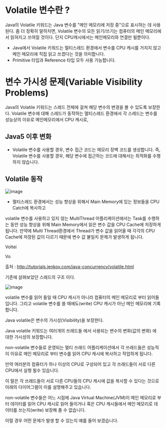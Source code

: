 # Volatile 변수란 ?

Java의 Volatile 키워드는 Java 변수를 "메인 메모리에 저장 중"으로 표시하는 데 사용된다. 좀 더 정확히 말하자면, Volatile 변수의 모든 읽기/쓰기는 컴퓨터의 메인 메모리에서 읽혀지고 쓰여질 것이다. 
단지 CPU캐시에서는 메인메모리와 연결만 될뿐이다. 

* Java에서 Volatile 키워드는 멀티스레드 환경에서 변수를 CPU 캐시를 거치지 않고 메인 메모리에 직접 읽고 쓰겠다는 것을 의미합니다.
* Primitive 타입과 Reference 타입 모두 사용 가능합니다.

# 변수 가시성 문제(Variable Visibility Problems)

Java의 Volatile 키워드는 스레드 전체에 걸쳐 해당 변수의 변경을 볼 수 있도록 보장한다.
Volatile 변수에 대해 스레드가 동작하는 멀티스레드 환경에서 각 스레드는 변수를 성능상의 이유로 메인메모리에서 CPU 캐시로, 


## Java5 이후 변화

* Volatile 변수를 사용할 경우, 변수 접근 코드는 메모리 장벽 코드를 생성합니다. 즉, Volatile 변수를 사용할 경우, 해당 변수에 접근하는 코드에 대해서는 최적화를 수행하지 않습니다.

## Volatile 동작

![image](https://user-images.githubusercontent.com/79847020/141278302-aef9b05f-c28d-4cd6-ae7a-61e4bc8f3f0f.png)

* 멀티스레드 환경에서는 성능 향상을 위해서 Main Memory에 있는 정보들을 CPU Catch에 복사하고 

volatile 변수를 사용하고 있지 않는 MultiThread 어플리케이션에서는 Task를 수행하는 동안 성능 향상을 위해 Main Memory에서 읽은 변수 값을 CPU Cache에 저장하게 됩니다.
만약에 Multi Thread환경에서 Thread가 변수 값을 읽어올 때 각각의 CPU Cache에 저장된 값이 다르기 때문에 변수 값 불일치 문제가 발생하게 됩니다.



Voltei


Vo

출처 : http://tutorials.jenkov.com/java-concurrency/volatile.html 

기존에 살펴보았던 스레드의 구조 이다. 

![image](https://user-images.githubusercontent.com/79847020/141274978-ca54f28f-ca38-41ab-8a3d-c8ded0db5f27.png)

volatile 변수를 읽어 들일 때 CPU 캐시가 아니라 컴퓨터의 메인 메모리로 부터 읽어들입니다. 그리고 volatile 변수를 쓸 때에도(write) CPU 캐시가 아닌 메인 메모리에 기록합니다.


Java volatile은 변수의 가시성(Visibility)을 보장한다.

Java volatile 키워드는 여러개의 쓰래드들 에서 사용되는 변수의 변화(값의 변화) 에 대한 가시성의 보장합니다.

non-volatile 변수들로 운영되는 멀티 쓰래드 어플리케이션에서 각 쓰래드들은 성능적이 이유로 메인 메모리로 부터 변수를 읽어 CPU 캐시에 복사하고 작업하게 됩니다.

만약 여러분의 컴퓨터가 하나 이상의 CPU로 구성되어 있고 각 쓰래드들이 서로 다른 CPU에서 실행 될수 있습니다.

이 말은 각 쓰래드들이 서로 다른 CPU들의 CPU 캐시에 값을 복사할 수 있다는 것으로 아래의 다이어그램이 이를 설명해주고 있습니다.

non-volatile 변수들은 어느 시점에 Java Virtual Machine(JVM)이 메인 메모리로 부터 데이터를 읽어 CPU 캐시로 읽어 들이거나 혹은 CPU 캐시들에서 메인 메모리로 데이터를 쓰는지(write) 보장해 줄 수 없습니다.

이럴 경우 어떤 문제가 발생 할 수 있는지 예를 들어 보겠습니다.

